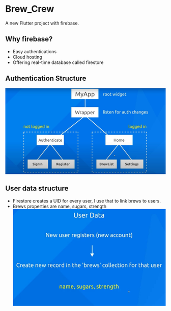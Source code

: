 # Brew_Crew

A new Flutter project with firebase.

## Why firebase?
- Easy authentications
- Cloud hosting
- Offering real-time database called firestore

## Authentication Structure
![Authentication Structure](https://github.com/nicki1999/Brew_crew/blob/main/assets/authentication_structure.JPG?raw=true)

## User data structure
- Firestore creates a UID for every user, I use that to link brews to users.
- Brews properties are name, sugars, strength
![User data structure](https://github.com/nicki1999/Brew_crew/blob/main/assets/user_data.JPG?raw=true)
